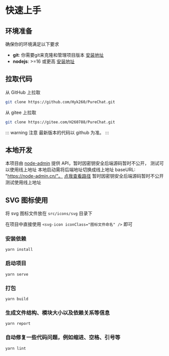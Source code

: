 # 快速上手

## 环境准备

确保你的环境满足以下要求

- **git**: 你需要git来克隆和管理项目版本 [安装地址](https://git-scm.com/)
- **nodejs**: >=16 或更高 [安装地址](https://nodejs.cn/)

## 拉取代码

从 GitHub 上拉取

```bash
git clone https://github.com/Hyk260/PureChat.git
```

从 gitee 上拉取

```bash
git clone https://gitee.com/H260788/PureChat.git
```

::: warning 注意
最新版本的代码以 github 为准。
:::


## 本地开发

本项目由 [node-admin](https://node-admin.cn) 提供 API，暂时因密钥安全后端源码暂时不公开， 测试可以使用线上地址
本地启动需将后端地址切换成线上地址 baseURL: "https://node-admin.cn/"。
[点我查看路径](https://gitee.com/H260788/PureChat/blob/master/src/utils/http/index.js#L10) 
暂时因密钥安全后端源码暂时不公开 测试使用线上地址

## SVG 图标使用

将 svg 图标文件放在 `src/icons/svg` 目录下

在项目中直接使用 `<svg-icon iconClass="图标文件命名" />` 即可

### 安装依赖

```
yarn install
```

### 启动项目

```
yarn serve
```

### 打包

```
yarn build
```
### 生成文件结构、模块大小以及依赖关系等信息

```
yarn report
```

### 自动修复一些代码问题，例如缩进、空格、引号等

```
yarn lint
```